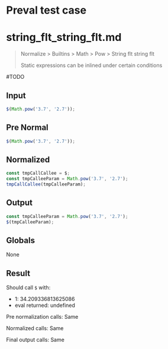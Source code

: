 # Preval test case

# string_flt_string_flt.md

> Normalize > Builtins > Math > Pow > String flt string flt
>
> Static expressions can be inlined under certain conditions

#TODO

## Input

`````js filename=intro
$(Math.pow('3.7', '2.7'));
`````

## Pre Normal

`````js filename=intro
$(Math.pow('3.7', '2.7'));
`````

## Normalized

`````js filename=intro
const tmpCallCallee = $;
const tmpCalleeParam = Math.pow('3.7', '2.7');
tmpCallCallee(tmpCalleeParam);
`````

## Output

`````js filename=intro
const tmpCalleeParam = Math.pow('3.7', '2.7');
$(tmpCalleeParam);
`````

## Globals

None

## Result

Should call `$` with:
 - 1: 34.209336813625086
 - eval returned: undefined

Pre normalization calls: Same

Normalized calls: Same

Final output calls: Same

